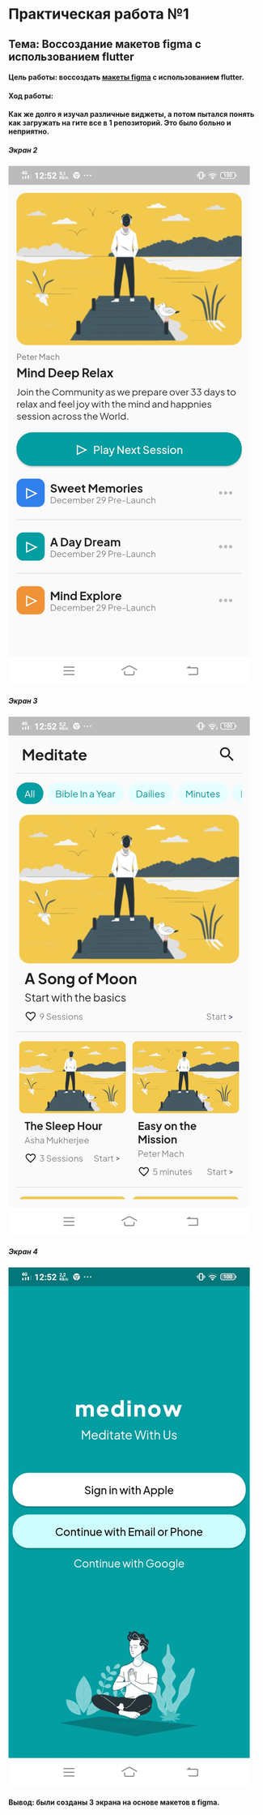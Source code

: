 # Практическая работа №1
## Тема: Воссоздание макетов figma с использованием flutter
#### Цель работы: воссоздать [макеты figma](https://www.figma.com/file/E0D9IHkPemq4Rd2tK9kFmw/Untitled) с использованием flutter.

#### Ход работы:
#### Как же долго я изучал различные виджеты, а потом пытался понять как загружать на гите все в 1 репозиторий. Это было больно и неприятно.
##### Экран 2

![Экран 2](https://github.com/Disgoodman/Flutter/blob/pw1/screenshots/Screenshot_20220923_125223.jpg)

##### Экран 3

![Экран 3](https://github.com/Disgoodman/Flutter/blob/pw1/screenshots/Screenshot_20220923_125242.jpg)

##### Экран 4

![Экран 4](https://github.com/Disgoodman/Flutter/blob/pw1/screenshots/Screenshot_20220923_125254.jpg)

#### Вывод: были созданы 3 экрана на основе макетов в figma.
